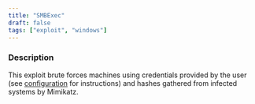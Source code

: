 ```yaml
---
title: "SMBExec"
draft: false
tags: ["exploit", "windows"]
---
```

### Description

This exploit brute forces machines using credentials provided by the user (see [configuration](/usage/configuration) for instructions) and hashes gathered from infected systems by Mimikatz.
